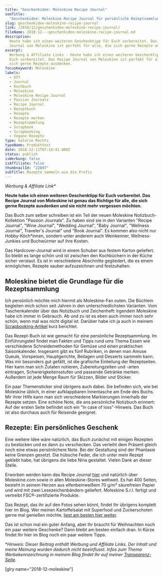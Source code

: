 ```yaml
---
title: "Geschenkidee: Moleskine Recipe Journal"
seoTitle:
  "Geschenkidee: Moleskine Recipe Journal für persönliche Rezeptsammlung"
slug: geschenkidee-moleskine-recipe-journal
link: /2018/12/geschenkidee-moleskine-recipe-journal/
fileName: 2018-12---geschenkidee-moleskine-recipe-journal.md
description:
  Heute habe ich einen weiteren Geschenktipp für Euch vorbereitet. Das Recipe
  Journal von Moleskine ist perfekt für alle, die sich gerne Rezepte ausdenken.
excerpt:
  Werbung & Affiliate Links - Heute habe ich einen weiteren Geschenktipp für
  Euch vorbereitet. Das Recipe Journal von Moleskine ist perfekt für alle, die
  sich gerne Rezepte ausdenken.
focusKeyword: Moleskine
labels:
  - DIY
  - Journal
  - Kochbuch
  - Moleskine
  - Moleskine Recipe Journal
  - Passion Journals
  - Recipe Journal
  - Rezeptbuch
  - Rezepte
  - Rezepte merken
  - Rezeptsammlung
  - Scrapbook
  - Scrapbooking
  - Vegane Rezepte
type: Galerie Rechts
typeName: Produkttest
date: 2018-12-11T07:14:41.000Z
status: publish
isWerbung: false
isAffiliate: false
thumbnailId: "22897"
subTitle: Rezepte sammeln wie die Profis
---
```


<em>Werbung &amp; Affiliate Link\*</em>

<strong>Heute habe ich einen weiteren Geschenktipp für Euch vorbereitet. Das
Recipe Journal von Moleskine ist genau das Richtige für alle, die sich gerne
Rezepte ausdenken und sie nicht mehr vergessen möchten.</strong>

Das Buch zum selber schreiben ist ein Teil der neuen Moleskine
Notizbuch-Kollektion "Passion Journals". Zu haben sind sie in den Varianten
"Recipe Journal", "Wine Journal", "Wedding Journal", "Baby Journal", "Wellness
Journal", Traveler's Journal" und "Book Journal". Es kommen also nicht nur
Hobby-Köch\*innen, sondern unter anderem auch Weinkenner, Wellness-Junkies und
Buchwürmer auf ihre Kosten.

Das Hardcover-Journal wird in einem Schuber aus festem Karton geliefert. So
bleibt es lange schön und ist zwischen den Kochbüchern in der Küche sicher
verstaut. Es ist in verschiedene Abschnitte gegliedert, die es einem
ermöglichen, Rezepte sauber aufzuzeichnen und festzuhalten.

## Moleskine bietet die Grundlage für die Rezeptsammlung

Ich persönlich möchte mich hiermit als Moleskine-Fan outen. Die Büchlein
begleiten mich schon seit Jahren in den unterschiedlichsten Varianten. Vom
Taschenkalender über das Notizbuch und Zeichenheft: Irgendein Moleskine habe ich
immer in Gebrauch. Ab und zu ist es eben auch immer noch sehr schön, wenn mal
was nicht digital ist. Darüber habe ich ja auch in meinem
<a href="http://cardamonchai.com/2016/02/filofaxing-mit-den-mumins/">Scrapbooking-Artikel</a>
kurz berichtet.

Das Rezept-Buch ist wie gemacht für eine persönliche Rezeptsammlung. Im
Einführungsteil findet man Fakten und Tipps rund ums Thema Essen wie
verschiedene Schneidemethoden für Gemüse und einen praktischen Saisonkalender.
Insgesamt gibt es fünf Rubriken, in denen man Amuse Gueule, Vorspeisen,
Hauptgerichte, Beilagen und Desserts sammeln kann. Was mir besonders gut
gefällt, ist die grafische Einteilung der Rezeptseiten. Hier kann man sich
Zutaten notieren, Zubereitungzeiten und -arten eintragen, Schwierigkeitensstufen
und passende Getränke merken. Außerdem ist jede Menge Raum für Skizzen, Bilder
und Sticker.

Ein paar Themensticker sind übrigens auch dabei. Sie befinden sich, wie bei
Moleskine üblich, in einer aufklappbaren Innentasche am Ende des Buchs. Mir
ihrer Hilfe kann man sich verschiedene Markierungen innerhalb der Rezepte
setzen. Eine schöne Note, die ans persönliche Notizbuch erinnert: Auf der ersten
Seite befindet sich ein "In case of loss"-Hinweis. Das Buch ist also durchaus
auch für Reisende geeignet.

## Rezepte: Ein persönliches Geschenk

Eine weitere Idee wäre natürlich, das Buch zunächst mit einigen Rezepten zu
bestücken und es dann zu verschecken. Das verleiht dem Präsent gleich noch eine
etwas persönlichere Note. Bei der Gestaltung sind der Phantasie keine Grenzen
gesetzt. Die hübsche Feder, die ich unter mein Rezept geklebt habe, hat übrigens
die liebe Nina gestaltet. Vielen Dank an dieser Stelle.

Erworben werden kann das Recipe Journal
<a href="https://amzn.to/2SzMKSr" target="_blank" rel="noopener nofollow">hier</a>
und natürlich über Moleskine.com sowie in allen Moleskine-Stores weltweit. Es
hat 400 Seiten, besteht in seinem Herzen aus elfenbeinweißem 70 g/m² säurefreien
Papier und wird mit zwei Lesezeichenbändern geliefert. Moleskine S.r.l. fertigt
und vertreibt FSC®-zertifizierte Produkte.

Das Rezept, das ihr auf den Fotos sehen könnt, findet Ihr übrigens komplett hier
im Blog. Wer meinen Kartoffelsalat mit Superfood und Zuckerschoten gerne mal
genießen möchte,
<a href="http://cardamonchai.com/2018/06/kartoffelsalat-mit-superfruits-und-zuckerschoten/">liest
am besten hier weiter</a>.

Das ist schon mal ein guter Anfang, aber Ihr braucht für Weihnachten noch ein
paar weitere Geschenke? Dann bleibt am besten einfach dran. In Kürze findet Ihr
hier im Blog noch ein paar weitere Tipps.

\*<em>Hinweis: Dieser Beitrag enthält Werbung und Affiliate Links. Der Inhalt
und meine Meinung wurden dadurch nicht beeinflusst. Infos zum Thema
Werbekennzeichnung in meinem Blog findet Ihr auf
meiner <a href="https://cardamonchai.com/werbung/">Transparenz-Seite</a>.</em>

[glry name="2018-12-moleskine"]
